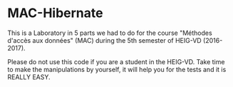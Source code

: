 # MAC-Hibernate

This is a Laboratory in 5 parts we had to do for the course "Méthodes d'accès aux données" (MAC) during the 5th semester of HEIG-VD (2016-2017).

Please do not use this code if you are a student in the HEIG-VD. Take time to make the manipulations by yourself, it will help you for the tests and it is REALLY EASY.
